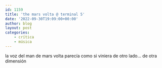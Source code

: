 ```yaml
---
id: 1159
title: 'the mars volta @ terminal 5'
date: '2022-09-30T19:09:00+00:00'
author: blog
layout: post
categories:
    - crítica
    - música
---
```


la voz del man de mars volta parecía como si viniera de otro lado… de otra dimensión